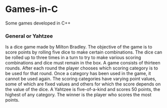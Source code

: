 # Games-in-C

Some games developed in C++

### General or Yahtzee
Is a dice game made by Milton Bradley. The objective of the game is to score points by rolling five dice to make certain combinations. The dice can be rolled up to three times in a turn to try to make various scoring combinations and dice must remain in the box. A game consists of thirteen rounds. After each round the player chooses which scoring category is to be used for that round. Once a category has been used in the game, it cannot be used again. The scoring categories have varying point values, some of which are fixed values and others for which the score depends on the value of the dice. A Yahtzee is five-of-a-kind and scores 50 points, the highest of any category. The winner is the player who scores the most points.
